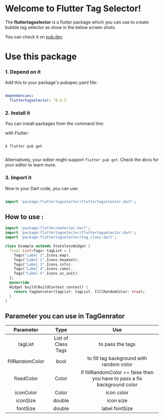 # Welcome to Flutter Tag Selector!

The **fluttertagselector** is a flutter package which you can use to create bubble tag selector as show in the below screen shots.

You can check it on [pub.dev](https://pub.dev/packages/fluttertagselector)



# Use this package

### 1. Depend on it

Add this to your package's pubspec.yaml file:

```yaml

dependencies:
  fluttertagselector: ^0.0.3


```

### 2. Install it

You can install packages from the command line:

with Flutter:

```shell

$ flutter pub get


```

Alternatively, your editor might support `flutter pub get`. Check the docs for your editor to learn more.

### 3. Import it

Now in your Dart code, you can use:

```dart

import 'package:fluttertagselector/fluttertagselector.dart';

```

## How to use :

```dart
import 'package:flutter/material.dart';
import 'package:fluttertagselector/fluttertagselector.dart';
import 'package:fluttertagselector/tag_class.dart';

class Example extends StatelessWidget {
  final List<Tags> tagList = [
    Tags("Label 1",Icons.map),
    Tags("Label 2",Icons.headset),
    Tags("Label 3",Icons.info),
    Tags("Label 4",Icons.cake),
    Tags("Label 5",Icons.ac_unit),
  ];
  @override
  Widget build(BuildContext context) {
    return TagGenrator(tagList: tagList, fillRandomColor: true);
  }
}
```

## Parameter you can use in TagGenrator

| Parameter | Type  |   Use
|:--:|:--:| :--:|
| tagList | List of Class Tags | to pass the tags
| fillRandomColor | bool | to fill tag background with random color
|fixedColor | Color | if fillRandomColor == false then you have to pass a fix background color
|iconColor | Color | icon color
|iconSize | double | icon size
|fontSize | double | label fontSize
